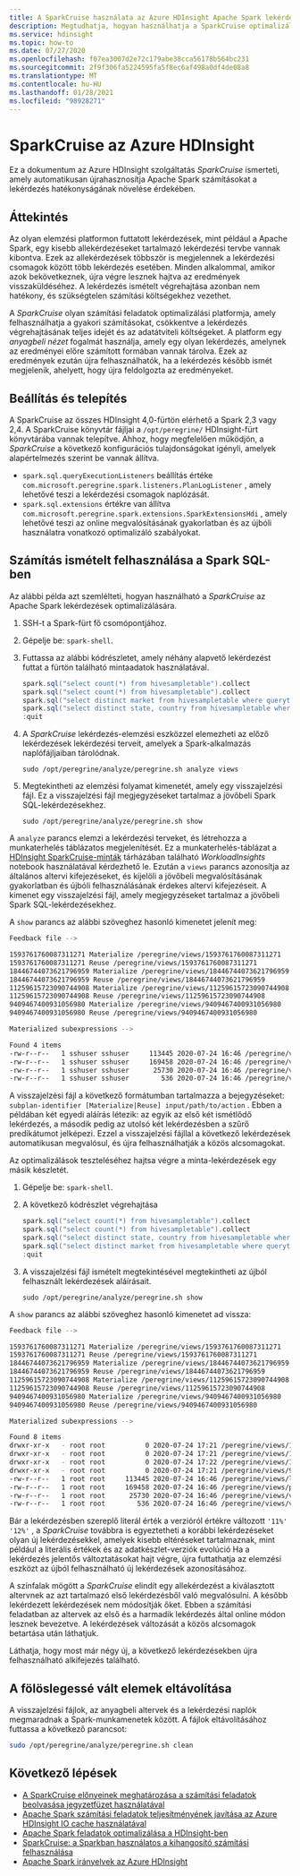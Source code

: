 ```yaml
---
title: A SparkCruise használata az Azure HDInsight Apache Spark lekérdezések felgyorsításához
description: Megtudhatja, hogyan használhatja a SparkCruise optimalizálási platformot Apache Spark lekérdezések hatékonyságának növelése érdekében.
ms.service: hdinsight
ms.topic: how-to
ms.date: 07/27/2020
ms.openlocfilehash: f07ea3007d2e72c179abe38cca56178b564bc231
ms.sourcegitcommit: 2f9f306fa5224595fa5f8ec6af498a0df4de08a8
ms.translationtype: MT
ms.contentlocale: hu-HU
ms.lasthandoff: 01/28/2021
ms.locfileid: "98928271"
---
```

# <a name="sparkcruise-on-azure-hdinsight"></a>SparkCruise az Azure HDInsight

Ez a dokumentum az Azure HDInsight szolgáltatás *SparkCruise* ismerteti, amely automatikusan újrahasznosítja Apache Spark számításokat a lekérdezés hatékonyságának növelése érdekében.

## <a name="overview"></a>Áttekintés

Az olyan elemzési platformon futtatott lekérdezések, mint például a Apache Spark, egy kisebb allekérdezéseket tartalmazó lekérdezési tervbe vannak kibontva. Ezek az allekérdezések többször is megjelennek a lekérdezési csomagok között több lekérdezés esetében. Minden alkalommal, amikor azok bekövetkeznek, újra végre lesznek hajtva az eredmények visszaküldéséhez. A lekérdezés ismételt végrehajtása azonban nem hatékony, és szükségtelen számítási költségekhez vezethet.

A *SparkCruise* olyan számítási feladatok optimalizálási platformja, amely felhasználhatja a gyakori számításokat, csökkentve a lekérdezés végrehajtásának teljes idejét és az adatátviteli költségeket. A platform egy *anyagbeli nézet* fogalmát használja, amely egy olyan lekérdezés, amelynek az eredményei előre számított formában vannak tárolva. Ezek az eredmények ezután újra felhasználhatók, ha a lekérdezés később ismét megjelenik, ahelyett, hogy újra feldolgozta az eredményeket.

## <a name="setup-and-installation"></a>Beállítás és telepítés

A SparkCruise az összes HDInsight 4,0-fürtön elérhető a Spark 2,3 vagy 2,4. A SparkCruise könyvtár fájljai a `/opt/peregrine/` HDInsight-fürt könyvtárába vannak telepítve. Ahhoz, hogy megfelelően működjön, a *SparkCruise* a következő konfigurációs tulajdonságokat igényli, amelyek alapértelmezés szerint be vannak állítva.

* `spark.sql.queryExecutionListeners` beállítás értéke `com.microsoft.peregrine.spark.listeners.PlanLogListener` , amely lehetővé teszi a lekérdezési csomagok naplózását.
* `spark.sql.extensions` értékre van állítva `com.microsoft.peregrine.spark.extensions.SparkExtensionsHdi` , amely lehetővé teszi az online megvalósításának gyakorlatban és az újbóli használatra vonatkozó optimalizáló szabályokat.

## <a name="computation-reuse-in-spark-sql"></a>Számítás ismételt felhasználása a Spark SQL-ben

Az alábbi példa azt szemlélteti, hogyan használható a *SparkCruise* az Apache Spark lekérdezések optimalizálására. 

1. SSH-t a Spark-fürt fő csomópontjához.
1. Gépelje be: `spark-shell`.
1. Futtassa az alábbi kódrészletet, amely néhány alapvető lekérdezést futtat a fürtön található mintaadatok használatával.

    ```scala
    spark.sql("select count(*) from hivesampletable").collect
    spark.sql("select count(*) from hivesampletable").collect
    spark.sql("select distinct market from hivesampletable where querytime like '11%'").show
    spark.sql("select distinct state, country from hivesampletable where querytime like '11%'").show
    :quit
    ```
1. A *SparkCruise* lekérdezés-elemzési eszközzel elemezheti az előző lekérdezések lekérdezési terveit, amelyek a Spark-alkalmazás naplófájljaiban tárolódnak. 

    ```
    sudo /opt/peregrine/analyze/peregrine.sh analyze views
    ```

1. Megtekintheti az elemzési folyamat kimenetét, amely egy visszajelzési fájl. Ez a visszajelzési fájl megjegyzéseket tartalmaz a jövőbeli Spark SQL-lekérdezésekhez. 

    ```
    sudo /opt/peregrine/analyze/peregrine.sh show
    ```

A `analyze` parancs elemzi a lekérdezési terveket, és létrehozza a munkaterhelés táblázatos megjelenítését. Ez a munkaterhelés-táblázat a [HDInsight SparkCruise-minták](https://github.com/Azure-Samples/azure-sparkcruise-samples) tárházában található *WorkloadInsights* notebook használatával kérdezhető le. Ezután a `views` parancs azonosítja az általános altervi kifejezéseket, és kijelöli a jövőbeli megvalósításának gyakorlatban és újbóli felhasználásának érdekes altervi kifejezéseit. A kimenet egy visszajelzési fájl, amely megjegyzéseket tartalmaz a jövőbeli Spark SQL-lekérdezésekhez. 

A `show` parancs az alábbi szöveghez hasonló kimenetet jelenít meg:

```bash
Feedback file -->

1593761760087311271 Materialize /peregrine/views/1593761760087311271
1593761760087311271 Reuse /peregrine/views/1593761760087311271
18446744073621796959 Materialize /peregrine/views/18446744073621796959
18446744073621796959 Reuse /peregrine/views/18446744073621796959
11259615723090744908 Materialize /peregrine/views/11259615723090744908
11259615723090744908 Reuse /peregrine/views/11259615723090744908
9409467400931056980 Materialize /peregrine/views/9409467400931056980
9409467400931056980 Reuse /peregrine/views/9409467400931056980

Materialized subexpressions -->

Found 4 items
-rw-r--r--   1 sshuser sshuser     113445 2020-07-24 16:46 /peregrine/views/logical_ir.csv
-rw-r--r--   1 sshuser sshuser     169458 2020-07-24 16:46 /peregrine/views/physical_ir.csv
-rw-r--r--   1 sshuser sshuser      25730 2020-07-24 16:46 /peregrine/views/views.csv
-rw-r--r--   1 sshuser sshuser        536 2020-07-24 16:46 /peregrine/views/views.stp
```

A visszajelzési fájl a következő formátumban tartalmazza a bejegyzéseket: `subplan-identifier [Materialize|Reuse] input/path/to/action` . Ebben a példában két egyedi aláírás létezik: az egyik az első két ismétlődő lekérdezés, a második pedig az utolsó két lekérdezésben a szűrő predikátumot jelképezi. Ezzel a visszajelzési fájllal a következő lekérdezések automatikusan megvalósul, és újra felhasználhatják a közös alcsomagokat. 

Az optimalizálások teszteléséhez hajtsa végre a minta-lekérdezések egy másik készletét.

1. Gépelje be: `spark-shell`.
1. A következő kódrészlet végrehajtása

    ```scala
    spark.sql("select count(*) from hivesampletable").collect
    spark.sql("select count(*) from hivesampletable").collect
    spark.sql("select distinct state, country from hivesampletable where querytime like '12%'").show
    spark.sql("select distinct market from hivesampletable where querytime like '12%'").show
    :quit
    ```

1. A visszajelzési fájl ismételt megtekintésével megtekintheti az újból felhasznált lekérdezések aláírásait.

    ```
    sudo /opt/peregrine/analyze/peregrine.sh show
    ```

A `show` parancs az alábbi szöveghez hasonló kimenetet ad vissza:

```bash
Feedback file -->

1593761760087311271 Materialize /peregrine/views/1593761760087311271
1593761760087311271 Reuse /peregrine/views/1593761760087311271
18446744073621796959 Materialize /peregrine/views/18446744073621796959
18446744073621796959 Reuse /peregrine/views/18446744073621796959
11259615723090744908 Materialize /peregrine/views/11259615723090744908
11259615723090744908 Reuse /peregrine/views/11259615723090744908
9409467400931056980 Materialize /peregrine/views/9409467400931056980
9409467400931056980 Reuse /peregrine/views/9409467400931056980

Materialized subexpressions -->

Found 8 items
drwxr-xr-x   - root root          0 2020-07-24 17:21 /peregrine/views/11259615723090744908
drwxr-xr-x   - root root          0 2020-07-24 17:21 /peregrine/views/1593761760087311271
drwxr-xr-x   - root root          0 2020-07-24 17:22 /peregrine/views/18446744073621796959
drwxr-xr-x   - root root          0 2020-07-24 17:21 /peregrine/views/9409467400931056980
-rw-r--r--   1 root root     113445 2020-07-24 16:46 /peregrine/views/logical_ir.csv
-rw-r--r--   1 root root     169458 2020-07-24 16:46 /peregrine/views/physical_ir.csv
-rw-r--r--   1 root root      25730 2020-07-24 16:46 /peregrine/views/views.csv
-rw-r--r--   1 root root        536 2020-07-24 16:46 /peregrine/views/views.stp

```

Bár a lekérdezésben szereplő literál érték a verzióról értékre változott `'11%'` `'12%'` , a *SparkCruise* továbbra is egyeztetheti a korábbi lekérdezéseket olyan új lekérdezésekkel, amelyek kisebb eltéréseket tartalmaznak, mint például a literális értékek és az adatkészlet-verziók evolúció Ha a lekérdezés jelentős változtatásokat hajt végre, újra futtathatja az elemzési eszközt az újból felhasználható új lekérdezések azonosításához.

A színfalak mögött a *SparkCruise* elindít egy allekérdezést a kiválasztott altervnek az azt tartalmazó első lekérdezésből való megvalósulni. A később lekérdezett lekérdezések nem módosítják őket. Ebben a számítási feladatban az altervek az első és a harmadik lekérdezés által online módon lesznek bevezetve. A lekérdezések változását a közös alcsomagok betartása után láthatjuk.

Láthatja, hogy most már négy új, a következő lekérdezésekben újra felhasználható alkifejezés található.

## <a name="clean-up"></a>A fölöslegessé vált elemek eltávolítása

A visszajelzési fájlok, az anyagbeli altervek és a lekérdezési naplók megmaradnak a Spark-munkamenetek között. A fájlok eltávolításához futtassa a következő parancsot:

```bash
sudo /opt/peregrine/analyze/peregrine.sh clean
```

## <a name="next-steps"></a>Következő lépések

* [A SparkCruise előnyeinek meghatározása a számítási feladatok beolvasása jegyzetfüzet használatával](https://github.com/Azure-Samples/azure-sparkcruise-samples/tree/main/SparkCruise)
* [Apache Spark számítási feladatok teljesítményének javítása az Azure HDInsight IO cache használatával](apache-spark-improve-performance-iocache.md)
* [Apache Spark feladatok optimalizálása a HDInsight-ben](./apache-spark-perf.md)
* [SparkCruise: a Sparkban használatos a kihangosító számítási felhasználása](https://people.cs.umass.edu/~aroy/sparkcruise-vldb19.pdf)
* [Apache Spark irányelvek az Azure HDInsight](./spark-best-practices.md)
